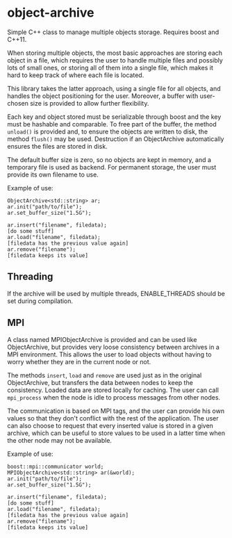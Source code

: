 object-archive
==============

Simple C++ class to manage multiple objects storage. Requires boost and C++11.

When storing multiple objects, the most basic approaches are storing each object
in a file, which requires the user to handle multiple files and possibly lots of
small ones, or storing all of them into a single file, which makes it hard to
keep track of where each file is located.

This library takes the latter approach, using a single file for all objects, and
handles the object positioning for the user. Moreover, a buffer with user-chosen
size is provided to allow further flexibility.

Each key and object stored must be serializable through boost and the key must
be hashable and comparable. To free part of the buffer, the method `unload()` is
provided and, to ensure the objects are written to disk, the method `flush()`
may be used. Destruction if an ObjectArchive automatically ensures the files are
stored in disk.

The default buffer size is zero, so no objects are kept in memory, and a
temporary file is used as backend. For permanent storage, the user must provide
its own filename to use.

Example of use:
```
ObjectArchive<std::string> ar;
ar.init("path/to/file");
ar.set_buffer_size("1.5G");

ar.insert("filename", filedata);
[do some stuff]
ar.load("filename", filedata);
[filedata has the previous value again]
ar.remove("filename");
[filedata keeps its value]
```

Threading
---------

If the archive will be used by multiple threads, ENABLE_THREADS should be set
during compilation.

MPI
---------

A class named MPIObjectArchive is provided and can be used like ObjectArchive,
but provides very loose consistency between archives in a MPI environment. This
allows the user to load objects without having to worry whether they are in the
current node or not.

The methods `insert`, `load` and `remove` are used just as in the original
ObjectArchive, but transfers the data between nodes to keep the consistency.
Loaded data are stored locally for caching. The user can call `mpi_process` when
the node is idle to process messages from other nodes.

The communication is based on MPI tags, and the user can provide his own values
so that they don't conflict with the rest of the application. The user can also
choose to request that every inserted value is stored in a given archive, which
can be useful to store values to be used in a latter time when the other node
may not be available.

Example of use:
```
boost::mpi::communicator world;
MPIObjectArchive<std::string> ar(&world);
ar.init("path/to/file");
ar.set_buffer_size("1.5G");

ar.insert("filename", filedata);
[do some stuff]
ar.load("filename", filedata);
[filedata has the previous value again]
ar.remove("filename");
[filedata keeps its value]
```
